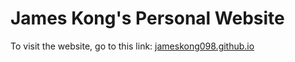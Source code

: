 # James Kong's Personal Website

To visit the website, go to this link: [jameskong098.github.io](https://jameskong098.github.io/)
